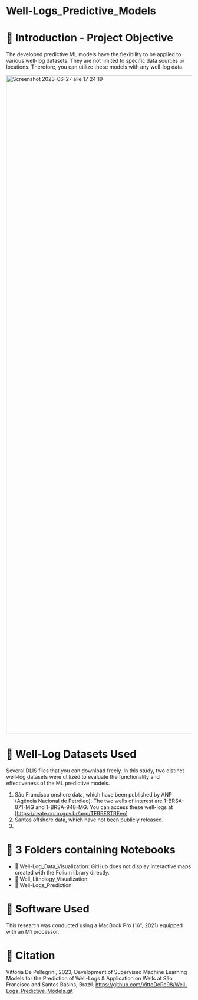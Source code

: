 # Well-Logs_Predictive_Models

# 📌 Introduction - Project Objective   
The developed predictive ML models have the flexibility to be applied to various well-log datasets. They are not limited to specific data sources or locations. Therefore, you can utilize these models with any well-log data. 

<img width="1781" alt="Screenshot 2023-06-27 alle 17 24 19" src="https://github.com/VittoDePe98/Well-Logs_Predictive_Models/assets/130911240/93354d5b-eee2-4787-8302-63570696e822">

# 📌 Well-Log Datasets Used
Several DLIS files that you can download freely. 
In this study, two distinct well-log datasets were utilized to evaluate the functionality and effectiveness of the ML predictive models.
1. São Francisco onshore data, which have been published by ANP (Agência Nacional de Petróleo). The two wells of interest are 1-BRSA-871-MG and 1-BRSA-948-MG. You can access these well-logs at [https://reate.cprm.gov.br/anp/TERRESTREen].
2. Santos offshore data, which have not been publicly released.
3. 
# 📌 3 Folders containing Notebooks
* 📗 Well-Log_Data_Visualization:  GitHub does not display interactive maps created with the Folium library directly.
* 📙 Well_Lithology_Visualization:
* 📘 Well-Logs_Prediction:

# 📌 Software Used 
This research was conducted using a MacBook Pro (16", 2021) equipped with an M1 processor.

# 📌 Citation 
Vittoria De Pellegrini, 2023, Development of Supervised Machine Learning Models for the Prediction of Well-Logs & Application on Wells at São Francisco and Santos Basins, Brazil. 
https://github.com/VittoDePe98/Well-Logs_Predictive_Models.git


